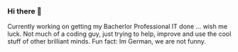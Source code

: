 ### Hi there 👋

<!--
**Ingenioes/Ingenioes** is a ✨ _special_ ✨ repository because its `README.md` (this file) appears on your GitHub profile.

Here are some ideas to get you started:

- 🔭 I’m currently working on ...
- 🌱 I’m currently learning ...
- 👯 I’m looking to collaborate on ...
- 🤔 I’m looking for help with ...
- 💬 Ask me about ...
- 📫 How to reach me: ...
- 😄 Pronouns: ...
- ⚡ Fun fact: ...
-->

Currently working on getting my Bacherlor Professional IT done ... wish me luck.
Not much of a coding guy, just trying to help, improve and use the cool stuff of other brilliant minds.
Fun fact: Im German, we are not funny.
